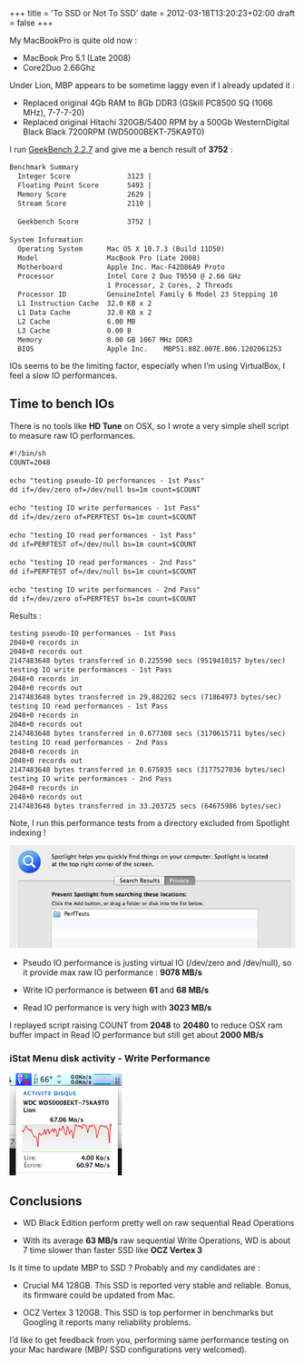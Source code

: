 +++
title = 'To SSD or Not To SSD'
date = 2012-03-18T13:20:23+02:00
draft = false
+++

My MacBookPro is quite old now :

- MacBook Pro 5.1 (Late 2008)
- Core2Duo 2.66Ghz

Under Lion, MBP appears to be sometime laggy even if I already updated it :

- Replaced original 4Gb RAM to 8Gb DDR3 (GSkill PC8500 SQ (1066 MHz), 7-7-7-20)
- Replaced original Hitachi 320GB/5400 RPM by a 500Gb WesternDigital Black Black 7200RPM (WD5000BEKT-75KA9T0)

I run [GeekBench 2.2.7](http://www.primatelabs.ca/geekbench/) and give me a bench result of **3752** :

```
Benchmark Summary
  Integer Score              3123 |
  Floating Point Score       5493 |
  Memory Score               2629 |
  Stream Score               2110 |

  Geekbench Score            3752 |

System Information
  Operating System      Mac OS X 10.7.3 (Build 11D50)
  Model                 MacBook Pro (Late 2008)
  Motherboard           Apple Inc. Mac-F42D86A9 Proto
  Processor             Intel Core 2 Duo T9550 @ 2.66 GHz
                        1 Processor, 2 Cores, 2 Threads
  Processor ID          GenuineIntel Family 6 Model 23 Stepping 10
  L1 Instruction Cache  32.0 KB x 2
  L1 Data Cache         32.0 KB x 2
  L2 Cache              6.00 MB
  L3 Cache              0.00 B
  Memory                8.00 GB 1067 MHz DDR3
  BIOS                  Apple Inc.    MBP51.88Z.007E.B06.1202061253
```

IOs seems to be the limiting factor, especially when I’m using VirtualBox, I feel a slow IO performances.

## Time to bench IOs

There is no tools like ****HD Tune**** on OSX, so I wrote a very simple shell script to measure raw IO performances.

```
#!/bin/sh
COUNT=2048

echo "testing pseudo-IO performances - 1st Pass"
dd if=/dev/zero of=/dev/null bs=1m count=$COUNT

echo "testing IO write performances - 1st Pass"
dd if=/dev/zero of=PERFTEST bs=1m count=$COUNT

echo "testing IO read performances - 1st Pass"
dd if=PERFTEST of=/dev/null bs=1m count=$COUNT

echo "testing IO read performances - 2nd Pass"
dd if=PERFTEST of=/dev/null bs=1m count=$COUNT

echo "testing IO write performances - 2nd Pass"
dd if=/dev/zero of=PERFTEST bs=1m count=$COUNT
```

Results :

```
testing pseudo-IO performances - 1st Pass
2048+0 records in
2048+0 records out
2147483648 bytes transferred in 0.225590 secs (9519410157 bytes/sec)
testing IO write performances - 1st Pass
2048+0 records in
2048+0 records out
2147483648 bytes transferred in 29.882202 secs (71864973 bytes/sec)
testing IO read performances - 1st Pass
2048+0 records in
2048+0 records out
2147483648 bytes transferred in 0.677308 secs (3170615711 bytes/sec)
testing IO read performances - 2nd Pass
2048+0 records in
2048+0 records out
2147483648 bytes transferred in 0.675835 secs (3177527036 bytes/sec)
testing IO write performances - 2nd Pass
2048+0 records in
2048+0 records out
2147483648 bytes transferred in 33.203725 secs (64675986 bytes/sec)
```

Note, I run this performance tests from a directory excluded from Spotlight indexing !

![spotlight](spotlight-exclude2.png)

- Pseudo IO performance is justing virtual IO (/dev/zero and /dev/null), so it provide max raw IO performance : **9078 MB/s**
    
- Write IO performance is between **61** and **68 MB/s**
    
- Read IO performance is very high with **3023 MB/s**
    

I replayed script raising COUNT from **2048** to **20480** to reduce OSX ram buffer impact in Read IO performance but still get about **2000 MB/s**

### iStat Menu disk activity - Write Performance

![wd-perf](wd-perfs2.png)
## Conclusions

- WD Black Edition perform pretty well on raw sequential Read Operations
    
- With its average **63 MB/s** raw sequential Write Operations, WD is about 7 time slower than faster SSD like **OCZ Vertex 3**
    

Is it time to update MBP to SSD ? Probably and my candidates are :

- Crucial M4 128GB. This SSD is reported very stable and reliable. Bonus, its firmware could be updated from Mac.
    
- OCZ Vertex 3 120GB. This SSD is top performer in benchmarks but Googling it reports many reliability problems.
    

I’d like to get feedback from you, performing same performance testing on your Mac hardware (MBP/ SSD configurations very welcomed).